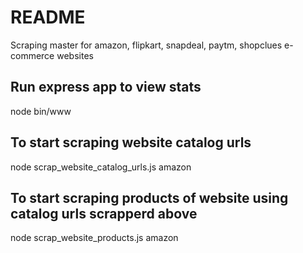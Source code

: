 # README #

Scraping master for amazon, flipkart, snapdeal, paytm, shopclues e-commerce websites

## Run express app to view stats ##
node bin/www

## To start scraping website catalog urls  ##
node scrap_website_catalog_urls.js amazon

## To start scraping products of website using catalog urls scrapperd above  ##
node scrap_website_products.js amazon